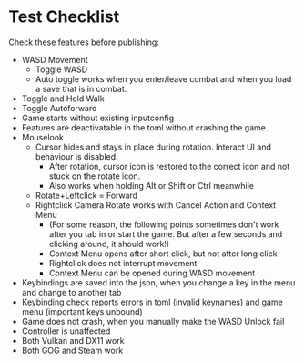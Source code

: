 # Test Checklist

Check these features before publishing:

* WASD Movement
  * Toggle WASD
  * Auto toggle works when you enter/leave combat and when you load a save that is in combat.
* Toggle and Hold Walk
* Toggle Autoforward
* Game starts without existing inputconfig
* Features are deactivatable in the toml without crashing the game.
* Mouselook
  * Cursor hides and stays in place during rotation. Interact UI and behaviour is disabled.
    * After rotation, cursor icon is restored to the correct icon and not stuck on the rotate icon.
    * Also works when holding Alt or Shift or Ctrl meanwhile
  * Rotate+Leftclick = Forward
  * Rightclick Camera Rotate works with Cancel Action and Context Menu
    * (For some reason, the following points sometimes don't work after you tab in or start the
    game. But after a few seconds and clicking around, it should work!)
    * Context Menu opens after short click, but not after long click
    * Rightclick does not interrupt movement
    * Context Menu can be opened during WASD movement
* Keybindings are saved into the json, when you change a key in the menu and change to another tab
* Keybinding check reports errors in toml (invalid keynames) and game menu (important keys unbound)
* Game does not crash, when you manually make the WASD Unlock fail
* Controller is unaffected
* Both Vulkan and DX11 work
* Both GOG and Steam work
